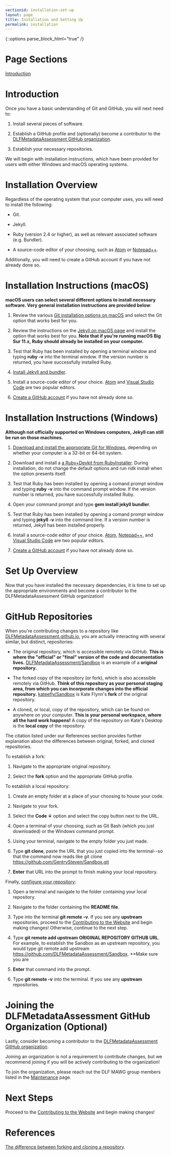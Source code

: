 ```yaml
---
sectionid: installation-set-up
layout: page
title: Installation and Setting Up
permalink: installation
---
```


{::options parse_block_html="true" /}

# Page Sections

[Introduction](#Introduction)

# Introduction

Once you have a basic understanding of Git and GitHub, you will next need to:

1. Install several pieces of software.

2. Establish a GitHub profile and (optionally) become a contributor to the [DLFMetadataAssessment GitHub organization](https://github.com/DLFMetadataAssessment). 

3. Establish your necessary repositories.

We will begin with installation instructions, which have been provided for users with either Windows and macOS operating systems.

# Installation Overview

Regardless of the operating system that your computer uses, you will need to install the following:

- Git.

- Jekyll.

- Ruby (version 2.4 or higher), as well as relevant associated software (e.g. Bundler). 

- A source-code editor of your choosing, such as [Atom](https://atom.io/) or [Notepad++](https://notepad-plus-plus.org/).

Additionally, you will need to create a GitHub account if you have not already done so. 

# Installation Instructions (macOS)

**macOS users can select several different options to install necessary software. Very general installation instructions are provided below**:

1. Review the various [Git installation options on macOS](https://git-scm.com/download/mac) and select the Git option that works best for you. 

2. Review the instructions on the [Jekyll on macOS page](https://jekyllrb.com/docs/installation/macos/) and install the option that works best for you. **Note that if you're running macOS Big Sur 11.x, Ruby should already be installed on your computer.**

3. Test that Ruby has been installed by opening a terminal window and typing **ruby -v** into the terminal window. If the version number is returned, you have successfully installed Ruby.

4. [Install Jekyll and bundler](https://jekyllrb.com/docs/installation/macos/#install-jekyll). 

5. Install a source-code editor of your choice. [Atom](https://atom.io/) and [Visual Studio Code](https://code.visualstudio.com/) are two popular editors.

6. [Create a GitHub account](https://github.com/join) if you have not already done so. 

# Installation Instructions (Windows)

**Although not officially supported on Windows computers, Jekyll can still be run on those machines.**

1. [Download and install the appropriate Git for Windows](https://git-scm.com/download/win), depending on whether your computer is a 32-bit or 64-bit system.

2. Download and install a [a Ruby+Devkit from RubyInstaller](https://rubyinstaller.org/). During installation, do not change the default options and run ridk install when the option presents itself.

3. Test that Ruby has been installed by opening a comand prompt window and typing **ruby -v** into the command prompt window. If the version number is returned, you have successfully installed Ruby.

4. Open your command prompt and type **gem install jekyll bundler**. 

5. Test that Ruby has been installed by opening a comand prompt window and typing **jekyll -v** into the command line. If a version number is returned, Jekyll has been installed properly.

6. Install a source-code editor of your choice. [Atom](https://atom.io/), [Notepad++](https://notepad-plus-plus.org/), and [Visual Studio Code](https://code.visualstudio.com/) are two popular editors.

7. [Create a GitHub account](https://github.com/join) if you have not already done so. 

# Set Up Overview

Now that you have installed the necessary dependencies, it is time to set up the appropriate environments and become a contributor to the DLFMetadataAssessment GitHub organization!

# GitHub Repositories

When you're contributing changes to a repository like [DLFMetadataAssessment.github.io](https://github.com/DLFMetadataAssessment/DLFMetadataAssessment.github.io), you are actually interacting with several similar, but distinct, repositories:

- The original repository, which is accessible remotely via GitHub. **This is where the "official" or "final" version of the code and documentation lives.** [DLFMetadataAssessment/Sandbox](https://github.com/DLFMetadataAssessment/Sandbox) is an example of a **original repository.**

- The forked copy of the repository (or fork), which is also accessible remotely via GitHub. **Think of this repository as your personal staging area, from which you can incorporate changes into the official repository.** [kateefly/Sandbox](https://github.com/kateefly/Sandbox) is Kate Flynn's **fork** of the original repository.

- A cloned, or local, copy of the repository, which can be found on anywhere on your computer. **This is your personal workspace, where all the hard work happens!** A copy of the repository on Kate's Desktop is the **local copy** of the repository. 

The citation listed under our References section provides further explanation about the differences between original, forked, and cloned repositories. 

To establish a fork:

1. Navigate to the appropriate original repository.

2. Select the **fork** option and the appropriate GitHub profile.

To establish a local repository:

1. Create an empty folder at a place of your choosing to house your code.

2. Navigate to your fork.

3. Select the **Code ↓** option and select the copy button next to the URL.

4. Open a terminal of your choosing, such as Git Bash (which you just downloaded) or the Windows command prompt.

5. Using your terminal, navigate to the empty folder you just made.

6. Type **git clone**, paste the URL that you just copied into the terminal--so that the command now reads like git clone https://github.com/GentrySteven/Sandbox.git

7. **Enter** that URL into the prompt to finish making your local repository. 

Finally, [configure your repository](https://docs.github.com/en/github/collaborating-with-pull-requests/working-with-forks/configuring-a-remote-for-a-fork):

1. Open a terminal and navigate to the folder containing your local repository.

2. Navigate to the folder containing the **README file**.

3. Type into the terminal **git remote -v**. If you see any **upstream** repositories, proceed to the [Contributing to the Website](contributing-to-site) and begin making changes! Otherwise, continue to the next step.

4. Type **git remote add upstream ORIGINAL REPOSITORY GITHUB URL**. For example, to establish the Sandbox as an upstream repository, you would type git remote add upstream https://github.com/DLFMetadataAssessment/Sandbox. **Make sure you are 

5. **Enter** that command into the prompt.

6. Type **git remote -v** into the terminal. If you see any **upstream** repositories.

# Joining the DLFMetadataAssessment GitHub Organization (Optional)

Lastly, consider becoming a contributor to the [DLFMetadataAssessment GitHub organization](https://github.com/DLFMetadataAssessment). 

Joining an organization is not a requirement to contribute changes, but we recommend joining if you will be actively contributing to the organization!

To join the organization, please reach out the DLF MAWG group members listed in the [Maintenance](maintenance) page.

# Next Steps 

Proceed to the [Contributing to the Website](contributing-to-site) and begin making changes!

# References

[The difference between forking and cloning a repository](https://github.community/t/the-difference-between-forking-and-cloning-a-repository/10189).
